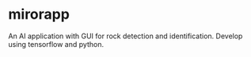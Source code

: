 # mirorapp
An AI application with GUI for rock detection and identification. Develop using tensorflow and python.
